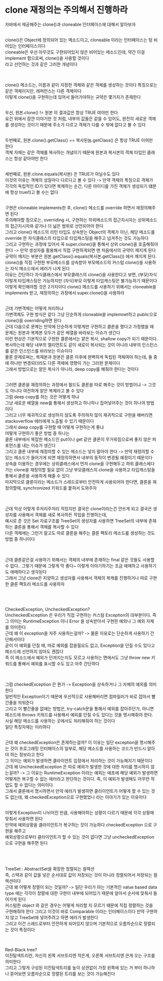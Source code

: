 # clone 재정의는 주의해서 진행하라
자바에서 제공해주는 clone()과 cloneable 인터페이스에 대해서 알아보자 <br>
<br>

clone()은 Object에 정의되어 있는 메소드이고, cloneable 이라는 인터페이스는 텅 비어있는 인터페이스이다 <br>
cloneable은 우선 아무것도 구현되어있지 않은 비어있는 메소드인데, 약간 이걸 implement 함으로써, clone()을 사용할 것이다 <br>
라고 선언하는 것과 같은 그러한 개념이다 <br>
<br><br>

clone() 메소드는, 이름과 같이 지정한 객체와 같은 객체를 생성하는 것이다 특징으로는 같은 객체이지만, 레퍼런스는 다른 객체이다 <br>
이렇게 clone()을 구현하는데 있어서 들어가야하는 규약은 몇가지가 존재한다 <br>
<br>

우선, 원본.clone() != 원본 의 결과값은 항상 TRUE 여야만 한다 <br>
요건 위에서 잠깐 이야기한 것 처럼, 내부의 값들은 같을 수 있어도, 완전히 새로운 객체를 생성하는 것이기 때문에 주소가 다르고 객체가 다를 수 밖에 없다고 볼 수 있다 <br>
<br>

두번째로, 원본.clone().getClass() == 복사된놈.getClass() 은 항상 TRUE 이여만 한다 <br>
객체 자체는 같은 객체를 복사하는 개념이기 때문에 원본과 복사본의 객체 타입인 클래스는 항상 같아야만 한다 <br>
<br>

세번째로, 원본.clone.equals(복사본) 은 TRUE가 아닐수도 있다 <br>
이것의 이유는 객체의 성질마다 다르다고 볼 수 있다 -> 만약 객체의 특징으로 객체가 각각의 독립적인 ID가 있다면 복제하는 순간, 다른 아이디를 가진 객체가 생성되기 떄문에 항상 true라고 볼 수는 없다 <br>
<br>

구현은 cloneable implements한 후, clone() 메소드를 override 하면서 재정의해주면 된다 <br>
주의해야할 점으로는, overriding 시, 구현하는 하위메소드의 접근지시자는 상위메소드의 접근지시자와 같거나 더 넓은 범위로 선언되어야 한다 <br>
그리고 clone() 메소드의 리턴 타입도 상속받는 Object의 객체가 아닌, 해당 메소드를 override 한 자식클래스의 타입으로 타입캐스팅을 해주고 넘겨주는 것도 가능하다 <br>
그리고 구현하는 과정에 있어서 꼭 super.clone()을 통해서 상위 clone()을 호출해줘야 한다 -> 만약 생성자를 활용해서 직접 구현하게되면 맨 처음에서의 규약이 깨지게 된다 <br>
규약이 깨지는 부분은 원본.getClass().equals(복사본.getClass()) 에서 깨지게 된다. clone()을 직접 구현한 부모메소드를 상속받아 부모메소드의 커스텀 clone()을 사용하는 자식 메소드에서 에러가 나게 된다 <br>
이유는 간단하다 자식클래스에서 부모클래스의 clone()을 사용한다고 보면, (부모)자식 이렇게 타입캐스팅은 가능하지만 (자식)부모 이렇게 타입캐스팅은 불가능하기 때문이다 <br>
이렇게 확인해야할 것은 2가지이다 clone() 메소드를 사용하기 위해서는 cloneable을 implements 받고, 재정의하는 과정에서 super.clone()을 사용하라 <br>
<br>

근데 가변객체는 어떻게 처리하냐 <br>
가변객체도 구현 방식은 같다 그냥 단순하게 cloneable을 implemnet하고 public으로 clone()을 overriding하면 된다 <br>
근데 다음으로 문제는 만약에 단순하게 이렇게만 구현하고 클론을 했다고 가정했을 때 문제는 원본과 복제본 모두가 같은 배열을 바라보는 이슈가 생긴다 <br>
이런 현상은 기본적으로 구현한 클론에서는 얕은 복사, shallow copy가 되기 때문이다. 복사하는데 해당 내부의 엘리먼트도 같이 새로이 복사되는 것이 아니라 내부의 인스턴스를 같은 인스턴스를 바라보는 이슈이다 <br>
물론 문제로써는, 복제본과 원본은 클론 이후에 완벽하게 독립된 객체여야 하는데, 둘 중에 하나만 변경되더라도 다른 객체에 영향이 가는 그러한 문제이다 <br>
그래서 방법으로는 얕은 복사가 아니라, deep copy를 해줘야 한다는 것이다 <br>
<br>

그러면 클론을 재정의하는 과정에서 필드도 클론을 따로 해주는 것이 방법이냐 -> 그것도 아니다 여전하게 얕은 복제라고 볼 수 있다 <br>
그럼 deep copy를 하는 것은 어떻게 하냐 <br>
그냥 새로운 배열을 new를 통해서 생성하고 하나하나 집어넣어주는 것이 하나의 방법이다 <br>
그리고 너무 재귀적으로 생성하지 않도록 주의하자 많이 재귀적으로 구현을 해버리면 stackoverflow 에러에게 노출될 수 있기 때문이다 <br>
그래서 deep copy를 구현할 때 어떻게 구현하는게 좋냐 <br>
어떻게 구현하기 좋은 방법 중 하나는 <br>
클론 내부에서 복잡한 메소드인 put이나 get 같은 클론이 무거워짐으로써 좋지 않은 퍼포먼스를 내는 이슈가 생긴다 <br>
그리고 클론 내부에 재정의할 수 있는 메소드는 넣지 말아야 한다 -> 만약 재정의할 수 있는 메소드가 들어가게 되면 재정의하면서 내부의 동작이 변경될 예정이기 때문이다 <br>
상속을 이용하는 경우에는 상위클래스에서 먼저 clone을 구현해두고 하위 클래스에다가는 clone을 재정의할 필요 없이 그냥 부모클래스의 clone을 사용하고 타입캐스팅을 통해서 클론을 사용하게 해줄 수 있다 <br>
마지막으로 클론이라는 메소드가 스레드로부터 안전하게 사용되어야 한다면, 클론을 재정의할때, synchronized 키워드를 붙혀서 도와주자 <br>
<br><br>

근데 막상 이렇게 주저리주저리 적었지만 결국은 clone이라는건 안쓰게 되고 결국은 생성자를 사용해서 객체를 새로 복사하든 작업을 진행하는데, <br>
예시로 준 것은 Set 자료구조를 TreeSet의 생성자를 사용하면 TreeSet의 내부에 존재하는 클론을 통해서 객체를 복사할 수 있다 <br>
다른 객체에는 그런거 말고도 따로 클론을 해주는 클론 팩토리 메소드를 생성하는 것도 방법 중 하나이다 <br>
<br><br>

근데 클론같은걸 사용하기 위해서는 객체의 내부에 존재하는 final 같은 것들도 사용할 수 없다.. 그렇기 때문에 그렇게 막 좋다~ 이렇게 이야기하기는 조금 애매하고 사용하기도 애매하다고 생각된다 <br>
그래서 그냥 clone은 지양하고 생성자를 사용해서 객체의 복제를 진행하거나 따로 구현한 클론 팩토리 메소드를 사용하자 <br>
<br><br><br>

CheckedException, UncheckedException? <br>
UncheckedException 은 우리가 직접 구현하는 커스텀 Exception의 대부분이다. 즉 그 의미는 RuntimeException 이나 Error 을 상속받아서 구현한 예외나 그 예외 자체를 의미한다 <br>
근데 왜 이 exception을 자주 사용하는걸까? -> 물론 이유로는 단순하게 사용하기 간단해서이다 <br>
굳이 이 예외를 던질 때, 따로 예외를 잡을필요도 없고, Exception을 던질 수도 있다고 메소드에 선언하지 않아도 괜찮다 <br>
즉 이 메소드에서 예외가 던져지는지도 모르고 사용하는 면에서도 그냥 throw new 키워드를 통해서 예외를 표시할 수도 있고 아주 간단하다 <br>
<br><br>

그럼 checkedException 은 뭔가 -> Exception을 상속하거나 그 자체의 예외를 의미한다 <br>
일반적인 Exception이기 때문에 우선적으로 사용해버리면 컴파일러가 바로 잡아서 빨간줄을 띄워준다 <br>
그리고 이 빨간줄을 없애는 방법은, try-catch문을 통해서 예외를 잡아주던가, 아니면 메소드에 throws 키워드를 사용해서 예외를 던질 수도 있다는 것을 명시해줘야 한다. 사실 해당 메소드를 사용하는 곳에서도 처리해줘야 하는 것이다 <br>
일단 특징자체는 이러하다 <br>
<br>

근데 왜 checkedException은 존재하는걸까? 이 이유는 일단 exception을 명시해주는 것이 프로그래밍 인터페이스의 일부로, 해당 메소드를 사용하는 코드가 반드시 알아야 하는 정보라고 한다 <br>
그 의미는 예외가 발생하면 클라이언트 입장에서 처리하는 것이 가능해지기 때문이다 <br>
근데 왜 UncheckedException 은 따로 예외가 발생한 것에 대한 처리를 명시하지 않는걸까? -> 그 이유는 RuntimeException 이라는 예외는 애초에 해당 예외가 발생하면 어떻게든 복구할 수 없는 에러라고 판단하는 것이다. 즉, 이 예외가 발생해도 아무런 작업도 할 수 없다는 의미이다 <br>
그래서 클론에서 명시하면서 만약 에러가 발생하면 클라이언트가 어떻게 할 수 있는 것도 없는데, 왜 checkedException으로 구현했었나 라는 이야기가 있는 이유이다 <br>
<br>

이렇게 Exception이 나뉘어진 만큼, 사용해야하는 상황이 다르기 때문에 각각 상황에 맞춰서 사용하면 된다 <br>
만약에 예외상황을 클라이언트가 복구하는 것이 가능하다 checkedException 으로 구현을 해주고 <br>
예외상황으로부터 클라이언트가 할 수 있는 것이 없다면 그냥 uncheckedException 으로 구현을 해주면 된다 <br>
<br><br><br>

TreeSet : AbstractSet을 확장한 정렬되는 컬렉션 <br>
즉, 스택과 같이 값을 넣은 순서대로 값이 저장되는 것이 아니라 정렬되어서 저장되는 컬렉션이다 <br>
근데 왜 어떻게 정렬이 되는 것일까? -> 일단 우리가 아는 기본적인 value based data type 에는 각각이 정렬에 대한 구현이 내부에 되어있기 때문에 알아서 순서에 맞춰서 들어가게 된다 <br>
커스텀한 object 와 같은 경우는 어떻게 처리할 지 모르기 때문에 직접 정렬하는 것을 구현해줘야 한다 그리고 이것이 바로 Comparable 이라는 인터페이스이다 만약 구현하지 않고 TreeSet에 넣어주려고 하면 에러가 발생한다 <br>
그리고 이건 스레드로부터 안전하게 되어있지 않으며 기본적으로 오름차순으로 정렬되는 것이 특징이다 <br>
<br><br>

Red-Black tree? <br>
이진탐색트리란, 자신의 왼쪽 서브트리엔 작은게, 오른쪽 서브트리엔 큰게 오는 구조를 의미한다 <br>
그리고 그렇게 구성된 이진탐색트리를 높이 상관없이 가장 왼쪽에 있는 거 부터 하나하나 뜯어보면 오름차순으로 정렬된 트리를 보는 것이 가능해진다 <br>



<br><br><br><br><br><br><br><br><br><br>
